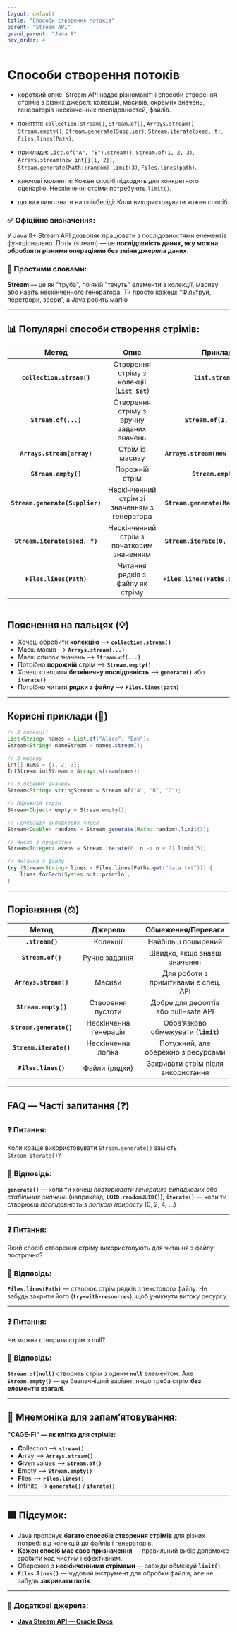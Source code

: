```yaml
---
layout: default
title: "Способи створення потоків"
parent: "Stream API"
grand_parent: "Java 8"
nav_order: 4
---
```


# Способи створення потоків

* короткий опис: Stream API надає різноманітні способи створення стрімів з різних джерел: колекцій, масивів, окремих значень, генераторів нескінченних послідовностей, файлів.




* поняття: `collection.stream()`, `Stream.of()`, `Arrays.stream()`, `Stream.empty()`, `Stream.generate(Supplier)`, `Stream.iterate(seed, f)`, `Files.lines(Path)`.

* приклади: `List.of("A", "B").stream()`, `Stream.of(1, 2, 3)`, `Arrays.stream(new int[]{1, 2})`, `Stream.generate(Math::random).limit(3)`, `Files.lines(path)`.

* ключові моменти: Кожен спосіб підходить для конкретного сценарію. Нескінченні стріми потребують `limit()`.

* що важливо знати на співбесіді: Коли використовувати кожен спосіб.

### **✅ Офіційне визначення:**

У Java 8+ Stream API дозволяє працювати з послідовностями елементів функціонально. Потік (stream) — це **послідовність даних, яку можна обробляти різними операціями без зміни джерела даних**.

### **🧠 Простими словами:**

**Stream** — це як "труба", по якій "течуть" елементи з колекції, масиву або навіть нескінченного генератора. Ти просто кажеш: “Фільтруй, перетвори, збери”, а Java робить магію

---

## 📊 **Популярні способи створення стрімів:**

|              Метод              |                        Опис                         |               Приклад                |
|:-------------------------------:|:---------------------------------------------------:|:------------------------------------:|
|    **`collection.stream()`**    | Створення стріму з колекції (**`List`**, **`Set`**) |         **`list.stream()`**          |
|      **`Stream.of(...)`**       |      Створення стріму з вручну заданих значень      |       **`Stream.of(1, 2, 3)`**       |
|   **`Arrays.stream(array)`**    |                   Стрім із масиву                   | **`Arrays.stream(new int[]{1,2})`**  |
|      **`Stream.empty()`**       |                   Порожній стрім                    |         **`Stream.empty()`**         |
| **`Stream.generate(Supplier)`** |    Нескінченний стрім зі значенням з генератора     | **`Stream.generate(Math::random)`**  |
|  **`Stream.iterate(seed, f)`**  |      Нескінченний стрім з початковим значенням      | **`Stream.iterate(0, n -> n + 2)`**  |
|     **`Files.lines(Path)`**     |          Читання рядків з файлу як стріму           | **`Files.lines(Paths.get("file"))`** |

---

## **Пояснення на пальцях (💡)**

* Хочеш обробити **колекцію** --> **`collection.stream()`**
* Маєш масив --> **`Arrays.stream(...)`**
* Маєш список значень --> **`Stream.of(...)`**
* Потрібно **порожній** стрім --> **`Stream.empty()`**
* Хочеш створити **безкінечну послідовність** --> **`generate()`** або **`iterate()`**
* Потрібно читати **рядки з файлу** --> **`Files.lines(path)`**

---

## **Корисні приклади (🧪)**

```java
// З колекції
List<String> names = List.of("Alice", "Bob");
Stream<String> nameStream = names.stream();

// З масиву
int[] nums = {1, 2, 3};
IntStream intStream = Arrays.stream(nums);

// З окремих значень
Stream<String> stringStream = Stream.of("A", "B", "C");

// Порожній стрім
Stream<Object> empty = Stream.empty();

// Генерація випадкових чисел
Stream<Double> randoms = Stream.generate(Math::random).limit(3);

// Числа з приростом
Stream<Integer> evens = Stream.iterate(0, n -> n + 2).limit(5);

// Читання з файлу
try (Stream<String> lines = Files.lines(Paths.get("data.txt"))) {
    lines.forEach(System.out::println);
}
```

---

## **Порівняння (⚖️)**

|          Метод          |        Джерело        |          Обмеження/Переваги          |
|:-----------------------:|:---------------------:|:------------------------------------:|
|     **`.stream()`**     |       Колекції        |          Найбільш поширений          |
|    **`Stream.of()`**    |     Ручне задання     |     Швидко, якщо знаєш значення      |
|  **`Arrays.stream()`**  |        Масиви         | Для роботи з примітивами є спец. API |
|  **`Stream.empty()`**   |   Створення пустоти   | Добре для дефолтів або null-safe API |
| **`Stream.generate()`** | Нескінченна генерація | Обов’язково обмежувати (**`limit`**) |
| **`Stream.iterate()`**  |  Нескінченна логіка   |  Потужний, але обережно з ресурсами  |
|   **`Files.lines()`**   |     Файли (рядки)     |  Закривати стрім після використання  |

---

## **FAQ — Часті запитання (❓)**

### **❓ Питання:**

 Коли краще використовувати `Stream.generate()` замість `Stream.iterate()`?

### **💬 Відповідь:**

**`generate()`** — коли ти хочеш *повторювати генерацію випадкових або стабільних значень* (наприклад, **`UUID.randomUUID()`**), **`iterate()`** — коли ти створюєш *послідовність з логікою приросту* (0, 2, 4, ...)

---

### **❓ Питання:**

 Який спосіб створення стріму використовують для читання з файлу построчно?

### **💬 Відповідь:**

**`Files.lines(Path)`** — створює стрім рядків з текстового файлу. Не забудь закрити його (**`try-with-resources`**), щоб уникнути витоку ресурсу.

---

### **❓ Питання:**

 Чи можна створити стрім з null?

### **💬 Відповідь:**

**`Stream.of(null)`** створить стрім з одним **`null`** елементом. Але **`Stream.empty()`** — це безпечніший варіант, якщо треба стрім **без елементів взагалі**.

---

## **🧠 Мнемоніка для запам’ятовування:**

**"CAGE-FI" — як клітка для стрімів:**

* **C**ollection --> **`stream()`**
* **A**rray --> **`Arrays.stream()`**
* **G**iven values --> **`Stream.of()`**
* **E**mpty --> **`Stream.empty()`**
* **F**iles --> **`Files.lines()`**
* **I**nfinite --> **`generate()`** / **`iterate()`**

---

## **🟩 Підсумок:**

* Java пропонує **багато способів створення стрімів** для різних потреб: від колекцій до файлів і генераторів.
* **Кожен спосіб має своє призначення** — правильний вибір допоможе зробити код чистим і ефективним.
* Обережно з **нескінченними стрімами** — завжди обмежуй **`limit()`**
* **`Files.lines()`** — чудовий інструмент для обробки файлів, але не забудь **закривати потік**.

---

### **🔗 Додаткові джерела:**

* [**Java Stream API — Oracle Docs**](https://docs.oracle.com/javase/8/docs/api/java/util/stream/Stream.html)
